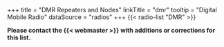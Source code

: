 +++
title = "DMR Repeaters and Nodes"
linkTitle = "dmr"
tooltip = "Digital Mobile Radio"
dataSource = "radios"
+++
{{< radio-list "DMR" >}}

<span class="genericons-neue genericons-neue-warning"></span>
**Please contact the {{< webmaster >}} with additions or corrections for
this list.**
